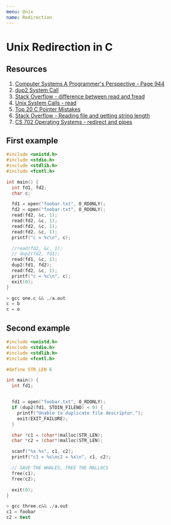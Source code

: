 ```yaml
---
menu: Unix
name: Redirection
---
```


# Unix Redirection in C

## Resources

1. [Computer Systems A Programmer's Perspective - Page 944](https://www.amazon.com.au/Computer-Systems-Programmers-Perspective-Global/dp/1292101768/)
2. [dup2 System Call](https://linuxhint.com/dup2_system_call_c/)
3. [Stack Overflow - difference between read and fread](<https://stackoverflow.com/questions/584142/what-is-the-difference-between-read-and-fread#:~:text=read()%20is%20a%20low,order%20to%20fill%20its%20buffer.>)
4. [Unix System Calls - read](https://www.tutorialspoint.com/unix_system_calls/read.htm)
5. [Top 20 C Pointer Mistakes](https://www.acodersjourney.com/top-20-c-pointer-mistakes/)
6. [Stack Overflow - Reading file and getting string length](https://stackoverflow.com/questions/3377659/reading-in-a-file-and-getting-the-string-length)
7. [CS 702 Operating Systems - redirect and pipes](http://www.cs.loyola.edu/~jglenn/702/S2005/Examples/dup2.html)

## First example

```c
#include <unistd.h>
#include <stdio.h>
#include <stdlib.h>
#include <fcntl.h>

int main() {
  int fd1, fd2;
  char c;

  fd1 = open("foobar.txt", O_RDONLY);
  fd2 = open("foobar.txt", O_RDONLY);
  read(fd2, &c, 1);
  read(fd2, &c, 1);
  read(fd2, &c, 1);
  read(fd2, &c, 1);
  printf("c = %c\n", c);

  //read(fd2, &c, 1);
  // dup2(fd2, fd1);
  read(fd1, &c, 1);
  dup2(fd1, fd2);
  read(fd2, &c, 1);
  printf("c = %c\n", c);
  exit(0);
}
```

```s
> gcc one.c && ./a.out
c = b
c = o
```

## Second example

```c
#include <unistd.h>
#include <stdio.h>
#include <stdlib.h>
#include <fcntl.h>

#define STR_LEN 6

int main() {
  int fd1;


  fd1 = open("foobar.txt", O_RDONLY);
  if (dup2(fd1, STDIN_FILENO) < 0) {
    printf("Unable to duplicate file descriptor.");
    exit(EXIT_FAILURE);
  }

  char *c1 = (char*)malloc(STR_LEN);
  char *c2 = (char*)malloc(STR_LEN);

  scanf("%s %s", c1, c2);
  printf("c1 = %s\nc2 = %s\n", c1, c2);

  // SAVE THE WHALES, FREE THE MALLOCS
  free(c1);
  free(c2);

  exit(0);
}
```

```s
> gcc three.c&& ./a.out
c1 = foobar
c2 = test
```
